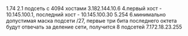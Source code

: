 1.74
2.1 подсеть с 4094 хостами
3.182.144.10.6
4.первый хост - 10.145.100.1, последний хост - 10.145.100.30
5.254
6.минимально допустимая маска подсети /27, первые три бита последнего октета будут отвечать за деление сети, получится 8 подсетей
7.172.18.23.255
